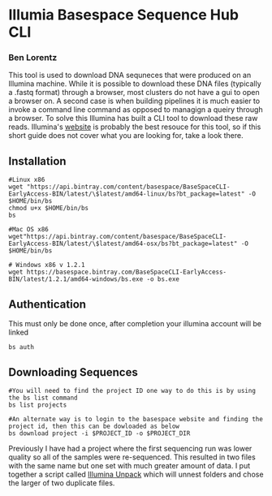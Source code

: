 # Illumia Basespace Sequence Hub CLI
### Ben Lorentz

This tool is used to download DNA sequneces that were produced on an Illumina machine. While it is possible to download these DNA files (typically a .fastq format) through a browser, most clusters do not have a gui to open a browser on. A second case is when building pipelines it is much easier to invoke a command line command as opposed to managign a queiry through a browser. To solve this Illumina has built a CLI tool to download these raw reads. 
Illumina's [website](https://developer.basespace.illumina.com/docs/content/documentation/cli/cli-overview) is probably the best resouce for this tool, so if this short guide does not cover what you are looking for, take a look there.

## Installation
```shell
#Linux x86
wget "https://api.bintray.com/content/basespace/BaseSpaceCLI-EarlyAccess-BIN/latest/\$latest/amd64-linux/bs?bt_package=latest" -O $HOME/bin/bs
chmod u+x $HOME/bin/bs
bs

#Mac OS x86
wget"https://api.bintray.com/content/basespace/BaseSpaceCLI-EarlyAccess-BIN/latest/\$latest/amd64-osx/bs?bt_package=latest" -O $HOME/bin/bs

# Windows x86 v 1.2.1
wget https://basespace.bintray.com/BaseSpaceCLI-EarlyAccess-BIN/latest/1.2.1/amd64-windows/bs.exe -o bs.exe
```

## Authentication 

This must only be done once, after completion your illumina account will be linked
```shell
bs auth
```

## Downloading Sequences
```shell
#You will need to find the project ID one way to do this is by using the bs list command
bs list projects

#An alternate way is to login to the basespace website and finding the project id, then this can be dowloaded as below
bs download project -i $PROJECT_ID -o $PROJECT_DIR
```

Previously I have had a project where the first sequencing run was lower quality so all of the samples were re-sequenced. This resulted in two files with the same name but one set with much greater amount of data. I put together a script called [Illumina Unpack](https://github.com/lorentzben/Illumina_Unpack/tree/d18d983cc961414898420bd2236ff8f162f41c81) which will unnest folders and chose the larger of two duplicate files. 
